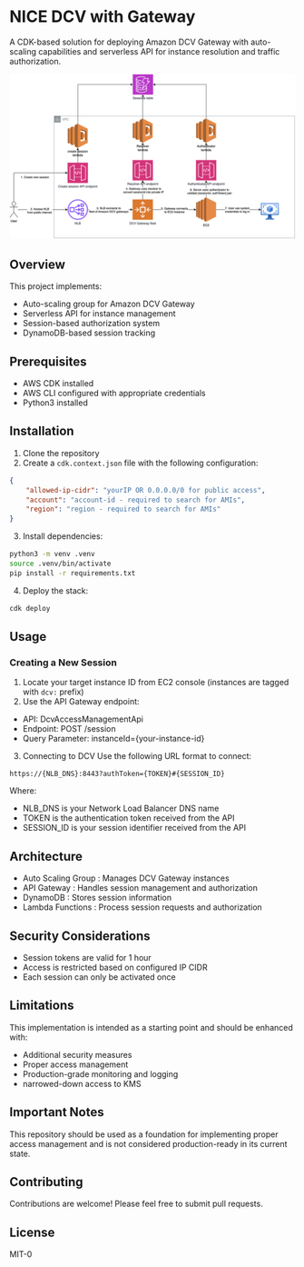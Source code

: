 # NICE DCV with Gateway

A CDK-based solution for deploying Amazon DCV Gateway with auto-scaling capabilities and serverless API for instance resolution and traffic authorization.

![NICE DCV Gateway Architecture](media/diagram.drawio.png)

## Overview

This project implements:
- Auto-scaling group for Amazon DCV Gateway
- Serverless API for instance management
- Session-based authorization system
- DynamoDB-based session tracking

## Prerequisites

- AWS CDK installed
- AWS CLI configured with appropriate credentials
- Python3 installed

## Installation

1. Clone the repository
2. Create a `cdk.context.json` file with the following configuration: 
```json
{
    "allowed-ip-cidr": "yourIP OR 0.0.0.0/0 for public access",
    "account": "account-id - required to search for AMIs",
    "region": "region - required to search for AMIs"
}
```
3. Install dependencies:
```bash
python3 -m venv .venv
source .venv/bin/activate
pip install -r requirements.txt
```

4. Deploy the stack:
```bash
cdk deploy
```

## Usage

### Creating a New Session

1. Locate your target instance ID from EC2 console (instances are tagged with `dcv:` prefix)
2. Use the API Gateway endpoint:
- API: DcvAccessManagementApi
- Endpoint: POST /session
- Query Parameter: instanceId={your-instance-id}
3. Connecting to DCV
Use the following URL format to connect:
```
https://{NLB_DNS}:8443?authToken={TOKEN}#{SESSION_ID}
```
Where:
- NLB_DNS is your Network Load Balancer DNS name
- TOKEN is the authentication token received from the API
- SESSION_ID is your session identifier received from the API

## Architecture
- Auto Scaling Group : Manages DCV Gateway instances
- API Gateway : Handles session management and authorization
- DynamoDB : Stores session information
- Lambda Functions : Process session requests and authorization


## Security Considerations
- Session tokens are valid for 1 hour
- Access is restricted based on configured IP CIDR
- Each session can only be activated once

## Limitations
This implementation is intended as a starting point and should be enhanced with:
- Additional security measures
- Proper access management
- Production-grade monitoring and logging
- narrowed-down access to KMS

## Important Notes
This repository should be used as a foundation for implementing proper access management and is not considered production-ready in its current state.

## Contributing
Contributions are welcome! Please feel free to submit pull requests.

## License
MIT-0